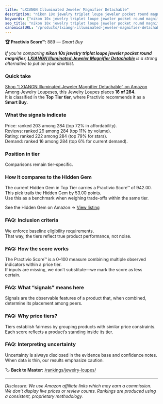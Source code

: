 ```yaml
---
title: "LXIANGN Illuminated Jeweler Magnifier Detachable"
description: "nikon 10x jewelry triplet loupe jeweler pocket round magnifier: Data-driven within Top Tier ranking using the Practivio Score™. Positioned by quality, value, d…"
keywords: ["nikon 10x jewelry triplet loupe jeweler pocket round magnifier"]
seo_title: "nikon 10x jewelry triplet loupe jeweler pocket round magnifier — Smart Buy Top Tier (2025)"
canonicalURL: "/products/lxiangn-illuminated-jeweler-magnifier-detachable-B08QCX8PZR/"
---
```


**🏆 Practivio Score™:** 889 — _Smart Buy_


*If you're comparing **nikon 10x jewelry triplet loupe jeweler pocket round magnifier**, **[LXIANGN Illuminated Jeweler Magnifier Detachable](https://www.amazon.com/dp/B08QCX8PZR?tag=practivio-20)** is a strong alternative to put on your shortlist.*
### Quick take
[Shop “LXIANGN Illuminated Jeweler Magnifier Detachable” on Amazon](https://www.amazon.com/dp/B08QCX8PZR?tag=practivio-20)
Among Jewelry Loupeses, this Jewelry Loupes places **16 of 284**.  
It is classified in the **Top Tier tier**, where Practivio recommends it as a **Smart Buy**.

### What the signals indicate
Price: ranked 203 among 284 (top 72% in affordability).  
Reviews: ranked 29 among 284 (top 11% by volume).  
Rating: ranked 222 among 284 (top 79% for stars).  
Demand: ranked 16 among 284 (top 6% for current demand).

### Position in tier
Comparisons remain tier-specific.

### How it compares to the Hidden Gem
The current Hidden Gem in Top Tier carries a Practivio Score™ of 942.00.  
This pick trails the Hidden Gem by 53.00 points.  
Use this as a benchmark when weighing trade-offs within the same tier.  

See the Hidden Gem on Amazon → [View listing](https://www.amazon.com/dp/B07T4KPYN2?tag=practivio-20)

### FAQ: Inclusion criteria
We enforce baseline eligibility requirements.  
That way, the tiers reflect true product performance, not noise.

### FAQ: How the score works
The Practivio Score™ is a 0–100 measure combining multiple observed indicators within a price tier.  
If inputs are missing, we don’t substitute—we mark the score as less certain.

### FAQ: What “signals” means here
Signals are the observable features of a product that, when combined, determine its placement among peers.

### FAQ: Why price tiers?
Tiers establish fairness by grouping products with similar price constraints.  
Each score reflects a product’s standing inside its tier.

### FAQ: Interpreting uncertainty
Uncertainty is always disclosed in the evidence base and confidence notes.  
When data is thin, our results emphasize caution.


🏷️ **Back to Master:** [/rankings/jewelry-loupes/](/rankings/jewelry-loupes/)

---
_Disclosure: We use Amazon affiliate links which may earn a commission. We don’t display live prices or review counts. Rankings are produced using a consistent, proprietary methodology._
